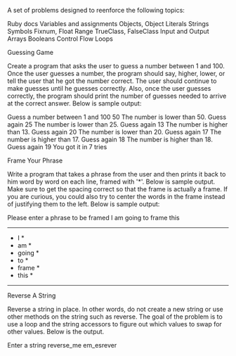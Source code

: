 A set of problems designed to reenforce the following topics:

Ruby docs
Variables and assignments
Objects, Object Literals
Strings
Symbols
Fixnum, Float
Range
TrueClass, FalseClass
Input and Output
Arrays
Booleans
Control Flow
Loops

Guessing Game

Create a program that asks the user to guess a number between 1 and 100. Once the user guesses a number, the program should say, higher, lower, or tell the user that he got the number correct. The user should continue to make guesses until he guesses correctly. Also, once the user guesses correctly, the program should print the number of guesses needed to arrive at the correct answer. Below is sample output:

Guess a number between 1 and 100
50
The number is lower than 50.  Guess again
25
The number is lower than 25.  Guess again
13
The number is higher than 13.  Guess again
20
The number is lower than 20.  Guess again
17
The number is higher than 17.  Guess again
18
The number is higher than 18.  Guess again
19
You got it in 7 tries

Frame Your Phrase

Write a program that takes a phrase from the user and then prints it back to him word by word on each line, framed with '*'. Below is sample output. Make sure to get the spacing correct so that the frame is actually a frame. If you are curious, you could also try to center the words in the frame instead of justifying them to the left. Below is sample output:

Please enter a phrase to be framed
I am going to frame this
*********
* I     *
* am    *
* going *
* to    *
* frame *
* this  *
*********

Reverse A String

Reverse a string in place. In other words, do not create a new string or use other methods on the string such as reverse. The goal of the problem is to use a loop and the string accessors to figure out which values to swap for other values. Below is the output.

Enter a string
reverse_me
em_esrever